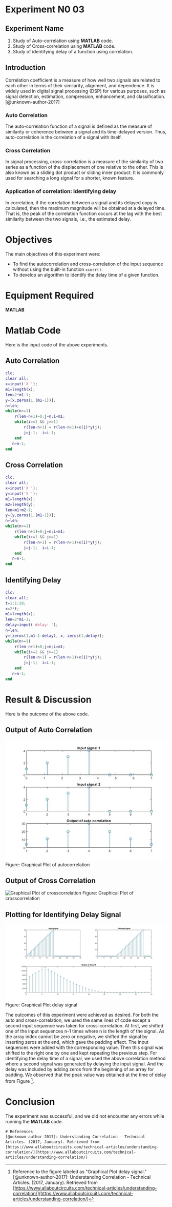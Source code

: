 # Experiment N0 03
## Experiment Name
1. Study of Auto-correlation using **MATLAB** code.
2. Study of Cross-correlation using **MATLAB** code.
3. Study of identifying delay of a function using correlation.

## Introduction
Correlation coefficient is a measure of how well two signals are related to each other in terms of their similarity, alignment, and dependence. It is widely used in digital signal processing (DSP) for various purposes, such as signal detection, estimation, compression, enhancement, and classification. [@unknown-author-2017]

### Auto Correlation
The auto-correlation function of a signal is defined as the measure of similarity or coherence between a signal and its time-delayed version. Thus, auto-correlation is the correlation of a signal with itself.

### Cross Correlation
In signal processing, cross-correlation is a measure of the similarity of two series as a function of the displacement of one relative to the other. This is also known as a sliding dot product or sliding inner product. It is commonly used for searching a long signal for a shorter, known feature.

### Application of correlation: Identifying delay
In correlation, if the correlation between a signal and its delayed copy is calculated, then the maximum magnitude will be obtained at a delayed time. That is, the peak of the correlation function occurs at the lag with the best similarity between the two signals, i.e., the estimated delay.

# Objectives
The main objectives of this experiment were:

- To find the autocorrelation and cross-correlation of the input sequence without using the built-in function `xcorr()`.
- To develop an algorithm to identify the delay time of a given function.

# Equipment Required
**MATLAB**



# Matlab Code
Here is the input code of the above experiments.

## Auto Correlation
```matlab
clc;
clear all;
x=input('X ');
m1=length(x);
len=2*m1-1;
y=[x,zeros(1,(m1-1))];
n=len;
while(n>=1)
    r(len-n+1)=0;j=n;i=m1;
    while(i>=1 && j>=1)
        r(len-n+1) = r(len-n+1)+x(i)*y(j);
        j=j-1;  i=i-1; 
    end
   n=n-1;
end
```

## Cross Correlation
```matlab
clc;
clear all;
x=input('X ');
y=input('Y ');
m1=length(x);
m2=length(y);
len=m1+m2-1;
y=[y,zeros(1,(m1-1))];
n=len;
while(n>=1)
    r(len-n+1)=0;j=n;i=m1;
    while(i>=1 && j>=1)
        r(len-n+1) = r(len-n+1)+x(i)*y(j);
        j=j-1;  i=i-1; 
    end
   n=n-1;
end
```

## Identifying Delay
```matlab
clc;
clear all;
t=1:1:20;
x=2*t;
m1=length(x);
len=2*m1-1;
delay=input('delay: ');
n=len;
y=[zeros(1,m1-1-delay), x, zeros(1,delay)];
while(n>=1)
    r(len-n+1)=0;j=n;i=m1;
    while(i>=1 && j>=1)
        r(len-n+1) = r(len-n+1)+x(i)*y(j);
        j=j-1;  i=i-1; 
    end
   n=n-1;
end
```

# Result & Discussion
Here is the outcome of the above code.

## Output of Auto Correlation
![Graphical Plot of autocorrelation](image/auto_corr.jpg)
Figure: Graphical Plot of autocorrelation

## Output of Cross Correlation
![Graphical Plot of crosscorrelation](image/crosscorr.jpg)
Figure: Graphical Plot of crosscorrelation

## Plotting for Identifying Delay Signal
![Graphical Plot delay signal](image/unit_delay.jpg)
Figure: Graphical Plot delay signal

The outcomes of this experiment were achieved as desired. For both the auto and cross-correlation, we used the same lines of code except a second input sequence was taken for cross-correlation. At first, we shifted one of the input sequences n-1 times where n is the length of the signal. As the array index cannot be zero or negative, we shifted the signal by inserting zeros at the end, which gave the padding effect. The input sequences were added with the corresponding value. Then this signal was shifted to the right one by one and kept repeating the previous step.
For identifying the delay time of a signal, we used the above correlation method where a second signal was generated by delaying the input signal. And the delay was included by adding zeros from the beginning of an array for padding. We observed that the peak value was obtained at the time of delay from Figure [^delay].


# Conclusion
The experiment was successful, and we did not encounter any errors while running the **MATLAB** code.

[^delay]: Reference to the figure labeled as "Graphical Plot delay signal."
[@unknown-author-2017]: Understanding Correlation - Technical Articles. (2017, January). Retrieved from [https://www.allaboutcircuits.com/technical-articles/understanding-correlation/](https://www.allaboutcircuits.com/technical-articles/understanding-correlation/)
```
# References
[@unknown-author-2017]: Understanding Correlation - Technical Articles. (2017, January). Retrieved from [https://www.allaboutcircuits.com/technical-articles/understanding-correlation/](https://www.allaboutcircuits.com/technical-articles/understanding-correlation/)
